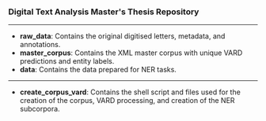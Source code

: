 ### Digital Text Analysis Master's Thesis Repository
---
- **raw_data**: Contains the original digitised letters, metadata, and annotations.
- **master_corpus**: Contains the XML master corpus with unique VARD predictions and entity labels.
- **data**: Contains the data prepared for NER tasks.
---
- **create_corpus_vard**: Contains the shell script and files used for the creation of the corpus, VARD processing, and creation of the NER subcorpora.
